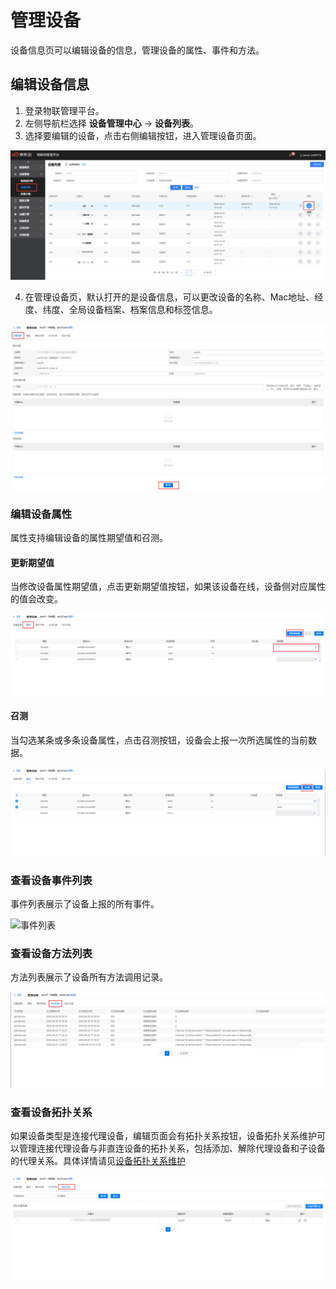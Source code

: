 # 管理设备

设备信息页可以编辑设备的信息，管理设备的属性、事件和方法。

## 编辑设备信息

1. 登录物联管理平台。
2. 左侧导航栏选择 **设备管理中心** -> **设备列表**。
3. 选择要编辑的设备，点击右侧编辑按钮，进入管理设备页面。

![编辑设备](../../../../../image/IoT/Device-Access/Device-Manager/Device-Info/Edit-Device-Button.png)

4. 在管理设备页，默认打开的是设备信息，可以更改设备的名称、Mac地址、经度、纬度、全局设备档案、档案信息和标签信息。

![管理设备](../../../../../image/IoT/Device-Access/Device-Manager/Device-Info/Edit-Device.png)

### 编辑设备属性

属性支持编辑设备的属性期望值和召测。

#### 更新期望值

当修改设备属性期望值，点击更新期望值按钮，如果该设备在线，设备侧对应属性的值会改变。

![编辑设备属性](../../../../../image/IoT/Device-Access/Device-Manager/Device-Info/Edit-Device-Property.png)

#### 召测
当勾选某条或多条设备属性，点击召测按钮，设备会上报一次所选属性的当前数据。

![编辑设备属性](../../../../../image/IoT/Device-Access/Device-Manager/Device-Info/Edit-Device-Property-Call-Test.png)

### 查看设备事件列表

事件列表展示了设备上报的所有事件。

![事件列表](../../../../../image/IoT/Device-Access/Device-Manager/Device-Info/Device-Events-List.png)

### 查看设备方法列表

方法列表展示了设备所有方法调用记录。

![方法列表](../../../../../image/IoT/Device-Access/Device-Manager/Device-Info/Device-Functions-List.png)

### 查看设备拓扑关系

如果设备类型是连接代理设备，编辑页面会有拓扑关系按钮，设备拓扑关系维护可以管理连接代理设备与非直连设备的拓扑关系，包括添加、解除代理设备和子设备的代理关系。具体详情请见[设备拓扑关系维护](../../Best-Practices/Device-Gateway-Topo.md)

![方法列表](../../../../../image/IoT/Device-Access/Device-Manager/Device-Info/Device-Topo.png)
